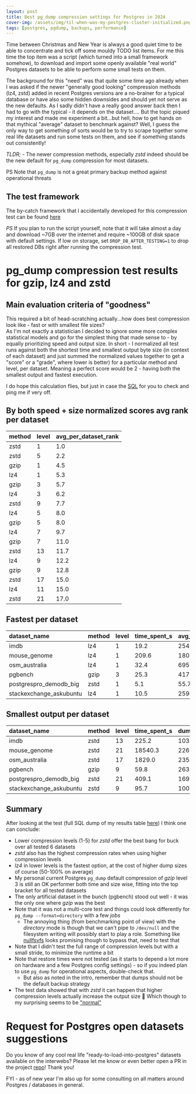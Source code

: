 ```yaml
---
layout: post
title: Best pg_dump compression settings for Postgres in 2024
cover-img: /assets/img/til-when-was-my-postgres-cluster-initialized.png
tags: [postgres, pgdump, backups, performance]
---
```


Time between Christmas and New Year is always a good quiet time to be able to concentrate and tick off some mouldy TODO list items.
For me this time the top item was a script (which turned into a small framework somehow), to download and import some openly
available "real world" Postgres datasets to be able to perform some small tests on them.

The background for this "need" was that quite some time ago already when I was asked if the newer "generally good looking" compression
methods (lz4, zstd) added in recent Postgres versions are a no-brainer for a typical database or have also some hidden downsides and
should yet not serve as the new defaults. As I sadly didn't have a really good answer back then I had to go with the typical - it depends on the dataset....
But the topic piqued my interest and made me experiment a bit...but hell, how to get hands on that mythical "average" dataset
to benchmark against? Well, I guess the only way to get something of sorts would be to try to scrape together some real life
datasets and run some tests on them, and see if something stands out consistently!

*TLDR;* - The newer compression methods, especially *zstd* indeed should be the new default for `pg_dump` compression for most datasets.

PS Note that `pg_dump` is not a great primary backup method against operational threats   

## The test framework

The by-catch framework that I accidentally developed for this compression test can be found [here](https://github.com/kmoppel/pg-open-datasets)

*PS* If you plan to run the script yourself, note that it will take almost a day and download ~7GB over the internet
and require ~100GB of disk space with default settings. If low on storage, set `DROP_DB_AFTER_TESTING=1` to drop all restored
DBs right after running the compression test.
	
# pg_dump compression test results for gzip, lz4 and zstd  

## Main evaluation criteria of "goodness"

This required a bit of head-scratching actually...how does best compression look like - fast or with smallest file sizes?   
As I'm not exactly a statistician I decided to ignore some more complex statistical models and go for the simplest thing that made
sense to - by equally prioritizing speed and output size. In short - I normalized all test runs against both the shortest time
and smallest output byte size (in context of each dataset) and just summed the normalized values together to get a "score" or a "grade",
where lower is better) for a particular method and level, per dataset. Meaning a perfect score would be 2 - having both the smallest
output and fastest execution.

I do hope this calculation flies, but just in case the [SQL](https://gist.github.com/kmoppel/3fe12db152fd38a0a98bd7de35bf7feb#file-pg_dump_compression_method_level_score-sql)
for you to check and ping me if very off. 

## By both speed + size normalized scores avg rank per dataset

| method | level | avg_per_dataset_rank |
|:-------|:------|:---------------------|
| zstd   | 1     | 1.0                  |
| zstd   | 5     | 2.2                  |
| gzip   | 1     | 4.5                  |
| lz4    | 1     | 5.3                  |
| gzip   | 3     | 5.7                  |
| lz4    | 3     | 6.2                  |
| zstd   | 9     | 7.7                  |
| lz4    | 5     | 8.0                  |
| gzip   | 5     | 8.0                  |
| lz4    | 7     | 9.7                  |
| gzip   | 7     | 11.0                 |
| zstd   | 13    | 11.7                 |
| lz4    | 9     | 12.2                 |
| gzip   | 9     | 12.8                 |
| zstd   | 17    | 15.0                 |
| lz4    | 11    | 15.0                 |
| zstd   | 21    | 17.0                 |


## Fastest per dataset 

| dataset_name            | method | level | time_spent_s | avg_time_spent_s | dump_size |
|:------------------------|:-------|:------|:-------------|:-----------------|:----------|
| imdb                    | lz4    | 1     | 19.2         | 254.1            | 2004 MB   |
| mouse_genome            | lz4    | 1     | 209.6        | 1807.9           | 6644 MB   |
| osm_australia           | lz4    | 1     | 32.4         | 695.7            | 5434 MB   |
| pgbench                 | gzip   | 3     | 25.3         | 417.8            | 277 MB    |
| postgrespro_demodb_big  | zstd   | 1     | 5.1          | 55.7             | 239 MB    |
| stackexchange_askubuntu | lz4    | 1     | 10.5         | 259.5            | 1988 MB   |

## Smallest output per dataset

| dataset_name            | method | level | time_spent_s | dump_size | avg_dump_size |
|:------------------------|:-------|:------|:-------------|:----------|:--------------|
| imdb                    | zstd   | 13    | 225.2        | 1035 MB   | 1315 MB       |
| mouse_genome            | zstd   | 21    | 18540.3      | 2261 MB   | 4211 MB       |
| osm_australia           | zstd   | 17    | 1829.0       | 2356 MB   | 3655 MB       |
| pgbench                 | gzip   | 9     | 59.8         | 263 MB    | 278 MB        |
| postgrespro_demodb_big  | zstd   | 21    | 409.1        | 169 MB    | 256 MB        |
| stackexchange_askubuntu | zstd   | 9     | 95.7         | 1008 MB   | 1317 MB       |




## Summary

After looking at the test (full SQL dump of my results table [here](https://gist.github.com/kmoppel/3fe12db152fd38a0a98bd7de35bf7feb#file-full_pg_dump_compression_test_results-sql)) I think one can conclude:

* Lower compression levels (1-5) for *zstd* offer the best bang for buck over all tested 6 datasets
* *zstd* also has the highest compression rates when using higher compression levels
* *lz4* in lower levels is the fastest option, at the cost of higher dump sizes of course (50-100% on average)
* My personal current Postgres `pg_dump` default compression of *gzip* level 3 is still an OK performer both time and size wise,
  fitting into the top bracket for all tested datasets
* The only artificial dataset in the bunch (pgbench) stood out well - it was the only one where *gzip* was the best
* Note that it was not a multi-core test and things could look differently for `pg_dump --format=directory` with a few *jobs*
  - The annoying thing (from benchmarking point of view) with the *directory* mode is though that we can't pipe to `/dev/null`
    and the filesystem writing will possibly start to play a role. Something like [nullfsvfs](https://github.com/abbbi/nullfsvfs)
    looks promising though to bypass that, need to test that
* Note that I didn't test the full range of compression levels but with a small stride, to minimize the runtime a bit
* Note that restore times were not tested (as it starts to depend a lot more on hardware and a few Postgres config settings)
  \- so if you indeed plan to use `pg_dump` for operational aspects, double-check
  that.
  - But also as noted in the intro, remember that dumps should not be the default backup strategy
* The test data showed that with *zstd* it can happen that higher compression levels actually increase the output size 🤯
  Which though to my surprising seems to be ["normal"](https://github.com/facebook/zstd/issues/3793)

# Request for Postgres open datasets suggestions 

Do you know of any cool real life "ready-to-load-into-postgres" datasets available on the interwebs? Please let me know or 
even better open a PR in the project [repo](https://github.com/kmoppel/pg-open-datasets)! Thank you!

FYI - as of new year I'm also up for some consulting on all matters around Postgres / databases in general. 